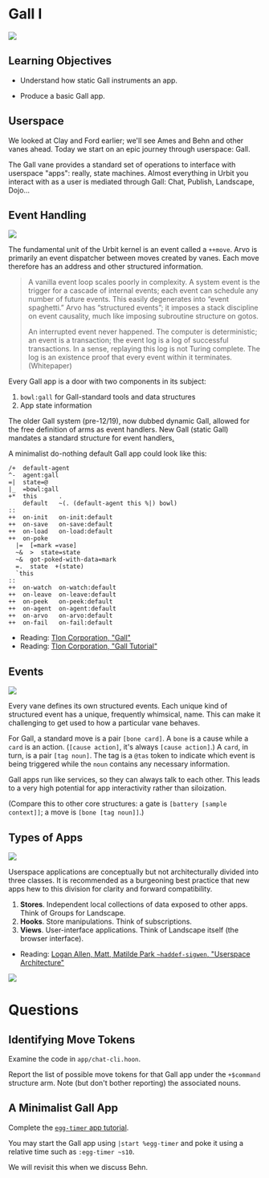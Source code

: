 #   Gall I

![](../img/17-header-minuteman.png)

##  Learning Objectives

- Understand how static Gall instruments an app.
* Produce a basic Gall app.


##  Userspace

We looked at Clay and Ford earlier; we'll see Ames and Behn and other vanes ahead.  Today we start on an epic journey through userspace:  Gall.

The Gall vane provides a standard set of operations to interface with userspace "apps":  really, state machines.  Almost everything in Urbit you interact with as a user is mediated through Gall:  Chat, Publish, Landscape, Dojo...


##  Event Handling

![](../img/17-header-interceptor.jpg)

The fundamental unit of the Urbit kernel is an event called a `++move`.  Arvo is primarily an event dispatcher between moves created by vanes.  Each move therefore has an address and other structured information.

>A vanilla event loop scales poorly in complexity.  A system event is the trigger for a cascade of internal events; each event can schedule any number of future events.  This easily degenerates into “event spaghetti.”  Arvo has “structured events”; it imposes a stack discipline on event causality, much like imposing subroutine structure on gotos.
>
>An interrupted event never happened.  The computer is deterministic; an event is a transaction; the event log is a log of successful transactions. In a sense, replaying this log is not Turing complete. The log is an existence proof that every event within it terminates.  (Whitepaper)

Every Gall app is a door with two components in its subject:

1. `bowl:gall` for Gall-standard tools and data structures
2. App state information

The older Gall system (pre-12/19), now dubbed dynamic Gall, allowed for the free definition of arms as event handlers.  New Gall (static Gall) mandates a standard structure for event handlers[.](https://en.wikipedia.org/wiki/Roosevelt%E2%80%93Rondon_Scientific_Expedition)  <!-- egg -->

A minimalist do-nothing default Gall app could look like this:

```hoon
/+  default-agent
^-  agent:gall
=|  state=@
|_  =bowl:gall
+*  this      .
    default   ~(. (default-agent this %|) bowl)
::
++  on-init   on-init:default
++  on-save   on-save:default
++  on-load   on-load:default
++  on-poke
  |=  [=mark =vase]
  ~&  >  state=state
  ~&  got-poked-with-data=mark
  =.  state  +(state)
  `this
::
++  on-watch  on-watch:default
++  on-leave  on-leave:default
++  on-peek   on-peek:default
++  on-agent  on-agent:default
++  on-arvo   on-arvo:default
++  on-fail   on-fail:default
```

- Reading: [Tlon Corporation, "Gall"](https://urbit.org/docs/hoon/hoon-school/hoon-school/gall/)
- Reading: [Tlon Corporation, "Gall Tutorial"](https://urbit.org/docs/tutorials/arvo/gall/)


##  Events

![](../img/17-header-contrail.png)

Every vane defines its own structured events.  Each unique kind of structured event has a unique, frequently whimsical, name.  This can make it challenging to get used to how a particular vane behaves.

For Gall, a standard move is a pair `[bone card]`.  A `bone` is a cause while a `card` is an action.  (`[cause action]`, it's always `[cause action]`.)  A `card`, in turn, is a pair `[tag noun]`.  The tag is a `@tas` token to indicate which event is being triggered while the `noun` contains any necessary information.

Gall apps run like services, so they can always talk to each other.  This leads to a very high potential for app interactivity rather than siloization.

(Compare this to other core structures:  a gate is `[battery [sample context]]`; a move is `[bone [tag noun]]`.)


##  Types of Apps

![](../img/17-header-launch.png)

Userspace applications are conceptually but not architecturally divided into three classes.  It is recommended as a burgeoning best practice that new apps hew to this division for clarity and forward compatibility.

1. **Stores**.  Independent local collections of data exposed to other apps.  Think of Groups for Landscape.
2. **Hooks**.  Store manipulations.  Think of subscriptions.
3. **Views**.  User-interface applications.  Think of Landscape itself (the browser interface).

- Reading: [Logan Allen, Matt, Matilde Park `~haddef-sigwen`, "Userspace Architecture"](https://docs.google.com/document/d/1hS_UuResG1S4j49_H-aSshoTOROKBnGoJAaRgOipf54/edit)

![](../img/17-header-iron-dome.png)


#   Questions

##  Identifying Move Tokens

Examine the code in `app/chat-cli.hoon`.

Report the list of possible move tokens for that Gall app under the `+$command` structure arm.  Note (but don't bother reporting) the associated nouns.

##  A Minimalist Gall App

Complete the [`egg-timer` app tutorial](https://urbit.org/docs/hoon/hoon-school/hoon-school/egg-timer/).

You may start the Gall app using `|start %egg-timer` and poke it using a relative time such as `:egg-timer ~s10`.

We will revisit this when we discuss Behn.
